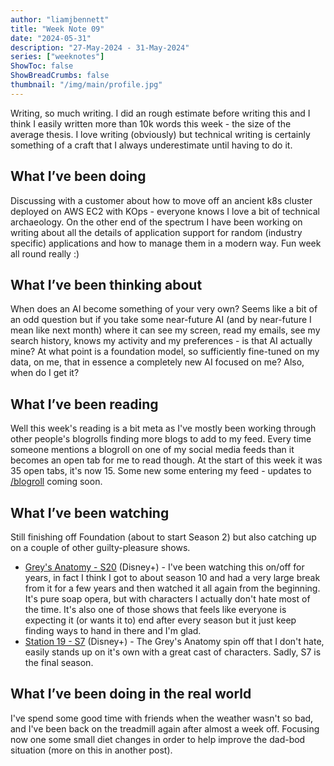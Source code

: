 ```yaml
---
author: "liamjbennett"
title: "Week Note 09"
date: "2024-05-31"
description: "27-May-2024 - 31-May-2024"
series: ["weeknotes"]
ShowToc: false
ShowBreadCrumbs: false
thumbnail: "/img/main/profile.jpg"
---
```


Writing, so much writing. I did an rough estimate before writing this and I think I easily written more than 10k words this week - the size of the average thesis. I love writing (obviously) but technical writing is certainly something of a craft that I always underestimate until having to do it.

## What I’ve been doing

Discussing with a customer about how to move off an ancient k8s cluster deployed on AWS EC2 with KOps - everyone knows I love a bit of technical archaeology. On the other end of the spectrum I have been working on writing about all the details of application support for random (industry specific) applications and how to manage them in a modern way. Fun week all round really :)

## What I’ve been thinking about

When does an AI become something of your very own? Seems like a bit of an odd question but if you take some near-future AI (and by near-future I mean like next month) where it can see my screen, read my emails, see my search history, knows my activity and my preferences - is that AI actually mine? At what point is a foundation model, so sufficiently fine-tuned on my data, on me, that in essence a completely new AI focused on me? Also, when do I get it? 

## What I’ve been reading

Well this week's reading is a bit meta as I've mostly been working through other people's blogrolls finding more blogs to add to my feed. Every time someone mentions a blogroll on one of my social media feeds than it becomes an open tab for me to read though. At the start of this week it was 35 open tabs, it's now 15. Some new some entering my feed - updates to [/blogroll](https://www.liamjbennett.me/blogroll.xml) coming soon.

## What I’ve been watching

Still finishing off Foundation (about to start Season 2) but also catching up on a couple of other guilty-pleasure shows.

* [Grey's Anatomy - S20](https://www.disneyplus.com/en-gb/series/greys-anatomy/6P4ZI3bWwSDj) (Disney+) - I've been watching this on/off for years, in fact I think I got to about season 10 and had a very large break from it for a few years and then watched it all again from the beginning. It's pure soap opera, but with characters I actually don't hate most of the time. It's also one of those shows that feels like everyone is expecting it (or wants it to) end after every season but it just keep finding ways to hand in there and I'm glad.
* [Station 19 - S7](https://www.disneyplus.com/en-gb/series/station-19/3de52zcRJZGt) (Disney+) - The Grey's Anatomy spin off that I don't hate, easily stands up on it's own with a great cast of characters. Sadly, S7 is the final season.

## What I’ve been doing in the real world

I've spend some good time with friends when the weather wasn't so bad, and I've been back on the treadmill again after almost a week off. Focusing now one some small diet changes in order to help improve the dad-bod situation (more on this in another post).
